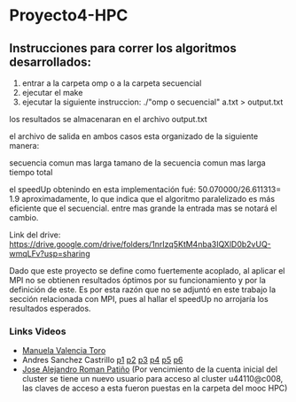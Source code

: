 # Proyecto4-HPC
## Instrucciones para correr los algoritmos desarrollados:

1. entrar a la carpeta omp o a la carpeta secuencial
2. ejecutar el make
3. ejecutar la siguiente instruccion: ./"omp o secuencial" a.txt > output.txt

los resultados se almacenaran en el archivo output.txt

el archivo de salida en ambos casos esta organizado de la siguiente manera:

secuencia comun mas larga
tamano de la secuencia comun mas larga
tiempo total

el speedUp obtenindo en esta implementación fué: 50.070000/26.611313= 1.9 aproximadamente, lo que indica que el algoritmo paralelizado es más eficiente que el secuencial. entre mas grande la entrada mas se notará el cambio.

Link del drive: https://drive.google.com/drive/folders/1nrIzq5KtM4nba3IQXlD0b2vUQ-wmqLFv?usp=sharing

Dado que este proyecto se define como fuertemente acoplado, al aplicar el MPI no se obtienen resultados óptimos por su funcionamiento y por la definición de este. Es por esta razón que no se adjuntó en este trabajo la sección relacionada con MPI, pues al hallar el speedUp no arrojaría los resultados esperados.

### Links Videos
- [Manuela Valencia Toro]( https://web.microsoftstream.com/video/b5b524c4-79db-4f37-a3e7-70970745859e)
- Andres Sanchez Castrillo
[p1](https://web.microsoftstream.com/video/a83eea1a-fb7d-4784-b186-b2bf5ae6fff9)
[p2](https://web.microsoftstream.com/video/a701b577-c657-4ac3-8f4a-6289810a63f6)
[p3](https://web.microsoftstream.com/video/74d34e17-4c1c-4af4-ae76-7c2f31239918)
[p4](https://web.microsoftstream.com/video/d1f8c779-0975-4eb1-93d7-0a039de2382c)
[p5](https://web.microsoftstream.com/video/9a44378e-fd60-461a-a49f-e2ce366aaddb)
[p6](https://web.microsoftstream.com/video/0f463fc7-2e77-4dfe-a07f-07f2d7811295)
- [Jose Alejandro Roman Patiño](https://web.microsoftstream.com/video/931cdfb2-6f9a-4171-bf0a-2733cef82bdc) (Por vencimiento de la cuenta inicial del cluster se tiene un nuevo usuario para acceso al cluster u44110@c008, las claves de acceso a esta fueron puestas en la carpeta del mooc HPC)

